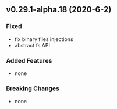 ## v0.29.1-alpha.18 (2020-6-2)

### Fixed

- fix binary files injections
- abstract fs API

### Added Features

- none

### Breaking Changes

- none

